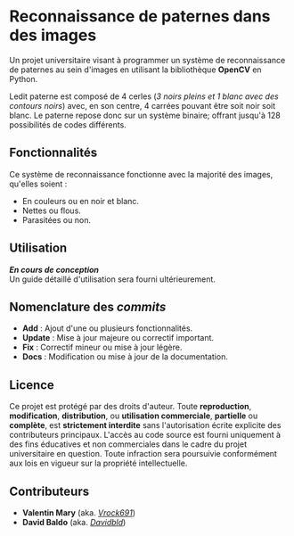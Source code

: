 # Reconnaissance de paternes dans des images

Un projet universitaire visant à programmer un système de reconnaissance de paternes au sein d'images en utilisant la bibliothèque **OpenCV** en Python.

Ledit paterne est composé de 4 cerles (*3 noirs pleins et 1 blanc avec des contours noirs*) avec, en son centre, 4 carrées pouvant être soit noir soit blanc. Le paterne repose donc sur un système binaire; offrant jusqu'à 128 possibilités de codes différents.

## Fonctionnalités

Ce système de reconnaissance fonctionne avec la majorité des images, qu'elles soient : 
- En couleurs ou en noir et blanc.
- Nettes ou flous.
- Parasitées ou non.

## Utilisation

***En cours de conception***  
Un guide détaillé d'utilisation sera fourni ultérieurement.

## Nomenclature des *commits*

- **Add** : Ajout d'une ou plusieurs fonctionnalités.
- **Update** : Mise à jour majeure ou correctif important.
- **Fix** : Correctif mineur ou mise à jour légère.
- **Docs** : Modification ou mise à jour de la documentation.

## Licence

Ce projet est protégé par des droits d'auteur. Toute **reproduction**, **modification**, **distribution**, ou **utilisation commerciale**, **partielle** ou **complète**, est **strictement interdite** sans l'autorisation écrite explicite des contributeurs principaux. L'accès au code source est fourni uniquement à des fins éducatives et non commerciales dans le cadre du projet universitaire en question. Toute infraction sera poursuivie conformément aux lois en vigueur sur la propriété intellectuelle.

## Contributeurs

- **Valentin Mary** (aka. [*Vrock691*](https://github.com/Vrock691))  
- **David Baldo** (aka. [*Davidbld*](https://github.com/Davidbld))
